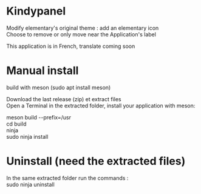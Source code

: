 # Kindypanel
Modify elementary's original theme : add an elementary icon<br/>
Choose to remove or only move near the Application's label<br/> 

This application is in French, translate coming soon

<h1>Manual install </h1>
build with meson (sudo apt install meson)<br/>

Download the last release (zip) et extract files<br/>
Open a Terminal in the extracted folder, install your application with meson:<br/>

meson build --prefix=/usr<br/>
cd build<br/>
ninja<br/>
sudo ninja install<br/>

<h1>Uninstall (need the extracted files)</h1>
In the same extracted folder run the commands :<br/>
sudo ninja uninstall

